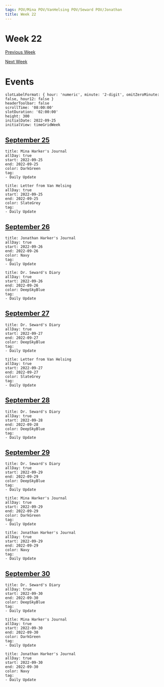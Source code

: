 ```yaml
---
tags: POV/Mina POV/VanHelsing POV/Seward POV/Jonathan 
title: Week 22
---
```


# Week 22

[Previous Week](2022-W39)

[Next Week](2022-W41)

# Events

```itinerary
slotLabelFormat: { hour: 'numeric', minute: '2-digit', omitZeroMinute: false, hour12: false }
headerToolbar: false
scrollTime: '08:00:00'
slotDuration: '02:00:00'
height: 300
initialDate: 2022-09-25
initialView: timeGridWeek
```

## [September 25](2022-09-25.md)

```itinerary-event
title: Mina Harker's Journal
allDay: true
start: 2022-09-25
end: 2022-09-25
color: DarkGreen
tag:
- Daily Update
```

```itinerary-event
title: Letter from Van Helsing
allDay: true
start: 2022-09-25
end: 2022-09-25
color: SlateGrey
tag:
- Daily Update
```

## [September 26](2022-09-26.md)

```itinerary-event
title: Jonathan Harker's Journal
allDay: true
start: 2022-09-26
end: 2022-09-26
color: Navy
tag:
- Daily Update
```

```itinerary-event
title: Dr. Seward's Diary
allDay: true
start: 2022-09-26
end: 2022-09-26
color: DeepSkyBlue
tag:
- Daily Update
```

## [September 27](2022-09-27.md)

```itinerary-event
title: Dr. Seward's Diary
allDay: true
start: 2022-09-27
end: 2022-09-27
color: DeepSkyBlue
tag:
- Daily Update
```

```itinerary-event
title: Letter from Van Helsing
allDay: true
start: 2022-09-27
end: 2022-09-27
color: SlateGrey
tag:
- Daily Update
```

## [September 28](2022-09-28.md)

```itinerary-event
title: Dr. Seward's Diary
allDay: true
start: 2022-09-28
end: 2022-09-28
color: DeepSkyBlue
tag:
- Daily Update
```

## [September 29](2022-09-29.md)

```itinerary-event
title: Dr. Seward's Diary
allDay: true
start: 2022-09-29
end: 2022-09-29
color: DeepSkyBlue
tag:
- Daily Update
```

```itinerary-event
title: Mina Harker's Journal
allDay: true
start: 2022-09-29
end: 2022-09-29
color: DarkGreen
tag:
- Daily Update
```

```itinerary-event
title: Jonathan Harker's Journal
allDay: true
start: 2022-09-29
end: 2022-09-29
color: Navy
tag:
- Daily Update
```

## [September 30](2022-09-30.md)

```itinerary-event
title: Dr. Seward's Diary
allDay: true
start: 2022-09-30
end: 2022-09-30
color: DeepSkyBlue
tag:
- Daily Update
```

```itinerary-event
title: Mina Harker's Journal
allDay: true
start: 2022-09-30
end: 2022-09-30
color: DarkGreen
tag:
- Daily Update
```

```itinerary-event
title: Jonathan Harker's Journal
allDay: true
start: 2022-09-30
end: 2022-09-30
color: Navy
tag:
- Daily Update
```